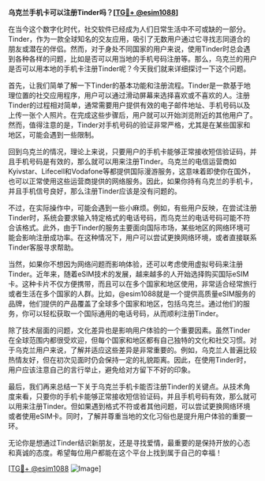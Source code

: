 **乌克兰手机卡可以注册Tinder吗？[[TG💪+ @esim1088](https://t.me/s/esim1088)]**

在当今这个数字化时代，社交软件已经成为人们日常生活中不可或缺的一部分。Tinder，作为一款全球知名的交友应用，吸引了无数用户通过它寻找志同道合的朋友或潜在的伴侣。然而，对于身处不同国家的用户来说，使用Tinder时总会遇到各种各样的问题，比如是否可以用当地的手机号码注册等。那么，乌克兰的用户是否可以用本地的手机卡注册Tinder呢？今天我们就来详细探讨一下这个问题。

首先，让我们简单了解一下Tinder的基本功能和注册流程。Tinder是一款基于地理位置的社交应用程序，用户可以通过滑动屏幕来选择喜欢或不喜欢的人。注册Tinder的过程相对简单，通常需要用户提供有效的电子邮件地址、手机号码以及上传一张个人照片。在完成这些步骤后，用户就可以开始浏览附近的其他用户了。然而，值得注意的是，Tinder对手机号码的验证非常严格，尤其是在某些国家和地区，可能会遇到一些限制。

回到乌克兰的情况，理论上来说，只要用户的手机卡能够正常接收短信验证码，并且手机号码是有效的，那么就可以用来注册Tinder。乌克兰的电信运营商如Kyivstar、Lifecell和Vodafone等都提供国际漫游服务，这意味着即使你在国外，也可以正常使用这些运营商提供的网络服务。因此，如果你持有乌克兰的手机卡，并且手机信号良好，那么注册Tinder应该是没有问题的。

不过，在实际操作中，可能会遇到一些小麻烦。例如，有些用户反映，在尝试注册Tinder时，系统会要求输入特定格式的电话号码，而乌克兰的电话号码可能不符合该格式。此外，由于Tinder的服务主要面向国际市场，某些地区的网络环境可能会影响注册成功率。在这种情况下，用户可以尝试更换网络环境，或者直接联系Tinder客服寻求帮助。

当然，如果你不想因为网络问题而影响体验，还可以考虑使用虚拟号码来注册Tinder。近年来，随着eSIM技术的发展，越来越多的人开始选择购买国际eSIM卡。这种卡片不仅方便携带，而且可以在多个国家和地区使用，非常适合经常旅行或者生活在多个国家的人群。比如，@esim1088就是一个提供高质量eSIM服务的品牌，他们提供的产品覆盖了全球多个国家和地区，包括乌克兰。通过他们的服务，你可以轻松获取一个国际通用的电话号码，从而顺利注册Tinder。

除了技术层面的问题，文化差异也是影响用户体验的一个重要因素。虽然Tinder在全球范围内都很受欢迎，但每个国家和地区都有自己独特的文化和社交习惯。对于乌克兰用户来说，了解并适应这些差异是非常重要的。例如，乌克兰人普遍比较热情友好，但在初次见面时仍会保持一定的礼貌距离。因此，在使用Tinder时，用户应该注意自己的言行举止，避免给对方留下不好的印象。

最后，我们再来总结一下关于乌克兰手机卡能否注册Tinder的关键点。从技术角度来看，只要你的手机卡能够正常接收短信验证码，并且手机号码有效，那么就可以用来注册Tinder。但如果遇到格式不符或者其他问题，可以尝试更换网络环境或者使用eSIM卡。同时，了解并尊重当地的文化习俗也是提升用户体验的重要一环。

无论你是想通过Tinder结识新朋友，还是寻找爱情，最重要的是保持开放的心态和真诚的态度。希望每位用户都能在这个平台上找到属于自己的幸福！

[[TG💪+ @esim1088](https://t.me/s/esim1088) ![Image](https://i.postimg.cc/4NQfJmqS/Snipaste-2025-05-13-00-14-12.png)]